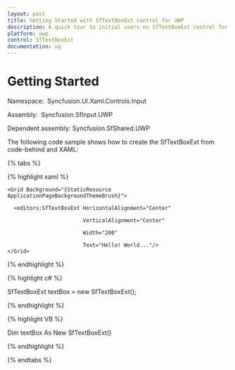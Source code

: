 ```yaml
---
layout: post
title: Getting Started with SfTextBoxExt control for UWP
description: A quick tour to initial users on SfTextBoxExt control for UWP
platform: uwp
control: SfTextBoxExt
documentation: ug
---
```


# Getting Started

Namespace:  Syncfusion.UI.Xaml.Controls.Input

Assembly:  Syncfusion.SfInput.UWP

Dependent assembly: Syncfusion.SfShared.UWP

The following code sample shows how to create the SfTextBoxExt from code-behind and XAML:

{% tabs %}

{% highlight xaml %}

<Page xmlns="http://schemas.microsoft.com/winfx/2006/xaml/presentation"
    xmlns:x="http://schemas.microsoft.com/winfx/2006/xaml"
    xmlns:editors="using:Syncfusion.UI.Xaml.Controls.Input" >

    <Grid Background="{StaticResource ApplicationPageBackgroundThemeBrush}">

      <editors:SfTextBoxExt HorizontalAlignment="Center" 

                            VerticalAlignment="Center" 

                            Width="200"

                            Text="Hello! World..."/>
    </Grid>
</Page>

{% endhighlight %}


{% highlight c# %}

SfTextBoxExt textBox = new SfTextBoxExt();

{% endhighlight %}

{% highlight VB %}

Dim textBox As New SfTextBoxExt()

{% endhighlight %}

{% endtabs %}


